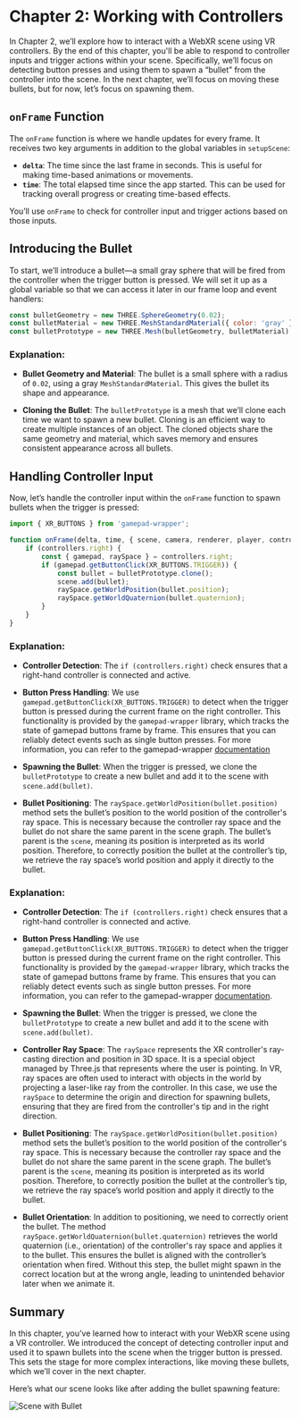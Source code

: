 # Chapter 2: Working with Controllers

In Chapter 2, we’ll explore how to interact with a WebXR scene using VR controllers. By the end of this chapter, you'll be able to respond to controller inputs and trigger actions within your scene. Specifically, we’ll focus on detecting button presses and using them to spawn a “bullet” from the controller into the scene. In the next chapter, we’ll focus on moving these bullets, but for now, let’s focus on spawning them.

## `onFrame` Function

The `onFrame` function is where we handle updates for every frame. It receives two key arguments in addition to the global variables in `setupScene`:

- **`delta`**: The time since the last frame in seconds. This is useful for making time-based animations or movements.
- **`time`**: The total elapsed time since the app started. This can be used for tracking overall progress or creating time-based effects.

You’ll use `onFrame` to check for controller input and trigger actions based on those inputs.

## Introducing the Bullet

To start, we’ll introduce a bullet—a small gray sphere that will be fired from the controller when the trigger button is pressed. We will set it up as a global variable so that we can access it later in our frame loop and event handlers:

```javascript
const bulletGeometry = new THREE.SphereGeometry(0.02);
const bulletMaterial = new THREE.MeshStandardMaterial({ color: 'gray' });
const bulletPrototype = new THREE.Mesh(bulletGeometry, bulletMaterial);
```

### Explanation:

- **Bullet Geometry and Material**: The bullet is a small sphere with a radius of `0.02`, using a gray `MeshStandardMaterial`. This gives the bullet its shape and appearance.

- **Cloning the Bullet**: The `bulletPrototype` is a mesh that we’ll clone each time we want to spawn a new bullet. Cloning is an efficient way to create multiple instances of an object. The cloned objects share the same geometry and material, which saves memory and ensures consistent appearance across all bullets.

## Handling Controller Input

Now, let’s handle the controller input within the `onFrame` function to spawn bullets when the trigger is pressed:

```javascript
import { XR_BUTTONS } from 'gamepad-wrapper';

function onFrame(delta, time, { scene, camera, renderer, player, controllers }) {
    if (controllers.right) {
        const { gamepad, raySpace } = controllers.right;
        if (gamepad.getButtonClick(XR_BUTTONS.TRIGGER)) {
            const bullet = bulletPrototype.clone();
            scene.add(bullet);
            raySpace.getWorldPosition(bullet.position);
            raySpace.getWorldQuaternion(bullet.quaternion);
        }
    }
}
```

### Explanation:

- **Controller Detection**: The `if (controllers.right)` check ensures that a right-hand controller is connected and active.

- **Button Press Handling**: We use `gamepad.getButtonClick(XR_BUTTONS.TRIGGER)` to detect when the trigger button is pressed during the current frame on the right controller. This functionality is provided by the `gamepad-wrapper` library, which tracks the state of gamepad buttons frame by frame. This ensures that you can reliably detect events such as single button presses. For more information, you can refer to the gamepad-wrapper [documentation](https://github.com/felixtrz/gamepad-wrapper)

- **Spawning the Bullet**: When the trigger is pressed, we clone the `bulletPrototype` to create a new bullet and add it to the scene with `scene.add(bullet)`.

- **Bullet Positioning**: The `raySpace.getWorldPosition(bullet.position)` method sets the bullet’s position to the world position of the controller's ray space. This is necessary because the controller ray space and the bullet do not share the same parent in the scene graph. The bullet’s parent is the `scene`, meaning its position is interpreted as its world position. Therefore, to correctly position the bullet at the controller’s tip, we retrieve the ray space’s world position and apply it directly to the bullet.

### Explanation:

- **Controller Detection**: The `if (controllers.right)` check ensures that a right-hand controller is connected and active.

- **Button Press Handling**: We use `gamepad.getButtonClick(XR_BUTTONS.TRIGGER)` to detect when the trigger button is pressed during the current frame on the right controller. This functionality is provided by the `gamepad-wrapper` library, which tracks the state of gamepad buttons frame by frame. This ensures that you can reliably detect events such as single button presses. For more information, you can refer to the gamepad-wrapper [documentation](https://github.com/felixtrz/gamepad-wrapper).

- **Spawning the Bullet**: When the trigger is pressed, we clone the `bulletPrototype` to create a new bullet and add it to the scene with `scene.add(bullet)`.

- **Controller Ray Space**: The `raySpace` represents the XR controller's ray-casting direction and position in 3D space. It is a special object managed by Three.js that represents where the user is pointing. In VR, ray spaces are often used to interact with objects in the world by projecting a laser-like ray from the controller. In this case, we use the `raySpace` to determine the origin and direction for spawning bullets, ensuring that they are fired from the controller's tip and in the right direction.

- **Bullet Positioning**: The `raySpace.getWorldPosition(bullet.position)` method sets the bullet’s position to the world position of the controller's ray space. This is necessary because the controller ray space and the bullet do not share the same parent in the scene graph. The bullet’s parent is the `scene`, meaning its position is interpreted as its world position. Therefore, to correctly position the bullet at the controller’s tip, we retrieve the ray space’s world position and apply it directly to the bullet.

- **Bullet Orientation**: In addition to positioning, we need to correctly orient the bullet. The method `raySpace.getWorldQuaternion(bullet.quaternion)` retrieves the world quaternion (i.e., orientation) of the controller's ray space and applies it to the bullet. This ensures the bullet is aligned with the controller’s orientation when fired. Without this step, the bullet might spawn in the correct location but at the wrong angle, leading to unintended behavior later when we animate it.

## Summary

In this chapter, you’ve learned how to interact with your WebXR scene using a VR controller. We introduced the concept of detecting controller input and used it to spawn bullets into the scene when the trigger button is pressed. This sets the stage for more complex interactions, like moving these bullets, which we’ll cover in the next chapter.

Here’s what our scene looks like after adding the bullet spawning feature:

![Scene with Bullet](./assets/chapter2.png)
